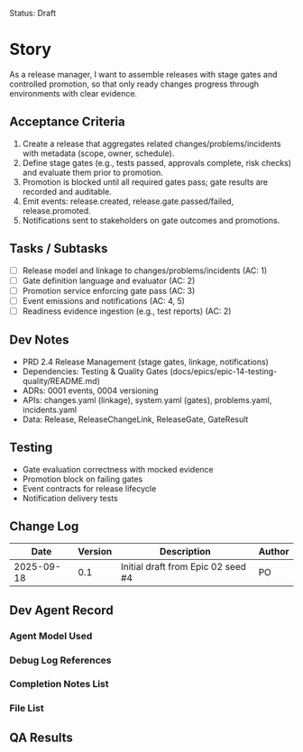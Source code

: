 Status: Draft

# Story
As a release manager,
I want to assemble releases with stage gates and controlled promotion,
so that only ready changes progress through environments with clear evidence.

## Acceptance Criteria
1. Create a release that aggregates related changes/problems/incidents with metadata (scope, owner, schedule).
2. Define stage gates (e.g., tests passed, approvals complete, risk checks) and evaluate them prior to promotion.
3. Promotion is blocked until all required gates pass; gate results are recorded and auditable.
4. Emit events: release.created, release.gate.passed/failed, release.promoted.
5. Notifications sent to stakeholders on gate outcomes and promotions.

## Tasks / Subtasks
- [ ] Release model and linkage to changes/problems/incidents (AC: 1)
- [ ] Gate definition language and evaluator (AC: 2)
- [ ] Promotion service enforcing gate pass (AC: 3)
- [ ] Event emissions and notifications (AC: 4, 5)
- [ ] Readiness evidence ingestion (e.g., test reports) (AC: 2)

## Dev Notes
- PRD 2.4 Release Management (stage gates, linkage, notifications)
- Dependencies: Testing & Quality Gates (docs/epics/epic-14-testing-quality/README.md)
- ADRs: 0001 events, 0004 versioning
- APIs: changes.yaml (linkage), system.yaml (gates), problems.yaml, incidents.yaml
- Data: Release, ReleaseChangeLink, ReleaseGate, GateResult

## Testing
- Gate evaluation correctness with mocked evidence
- Promotion block on failing gates
- Event contracts for release lifecycle
- Notification delivery tests

## Change Log
| Date       | Version | Description                                 | Author |
|------------|---------|---------------------------------------------|--------|
| 2025-09-18 | 0.1     | Initial draft from Epic 02 seed #4          | PO     |

## Dev Agent Record

### Agent Model Used
<record at implementation time>

### Debug Log References
<links at implementation time>

### Completion Notes List
<notes at implementation time>

### File List
<files at implementation time>

## QA Results
<QA to fill>

